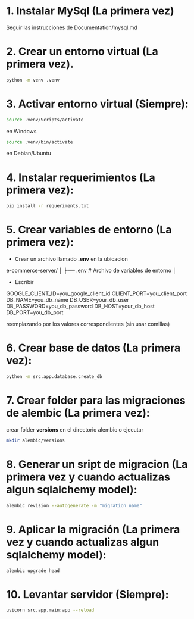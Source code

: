 
# 1. Instalar MySql (La primera vez)

Seguir las instrucciones de Documentation/mysql.md

# 2. Crear un entorno virtual (La primera vez).

```bash
python -m venv .venv
```

# 3. Activar entorno virtual (Siempre): 

```bash
source .venv/Scripts/activate
``` 
en Windows

```bash
source .venv/bin/activate
``` 
en Debian/Ubuntu

# 4. Instalar requerimientos (La primera vez):

```bash
pip install -r requeriments.txt
```

# 5. Crear variables de entorno (La primera vez):

- Crear un archivo llamado **.env** en la ubicacion

e-commerce-server/
│
├── .env                          # Archivo de variables de entorno
│

- Escribir

GOOGLE_CLIENT_ID=you_google_client_id
CLIENT_PORT=you_client_port
DB_NAME=you_db_name
DB_USER=your_db_user
DB_PASSWORD=you_db_password
DB_HOST=your_db_host
DB_PORT=you_db_port

reemplazando por los valores correspondientes (sin usar comillas)

# 6. Crear base de datos  (La primera vez):

```bash
python -m src.app.database.create_db    
```

# 7. Crear folder para las migraciones de alembic (La primera vez):

crear folder **versions** en el directorio alembic 
o ejecutar
```bash
mkdir alembic/versions
```

# 8. Generar un sript de migracion  (La primera vez y cuando actualizas algun sqlalchemy model):

```bash
alembic revision --autogenerate -m "migration name"
```

# 9. Aplicar la migración (La primera vez y cuando actualizas algun sqlalchemy model):

```bash
alembic upgrade head
```

# 10. Levantar servidor (Siempre):

```bash
uvicorn src.app.main:app --reload
```
